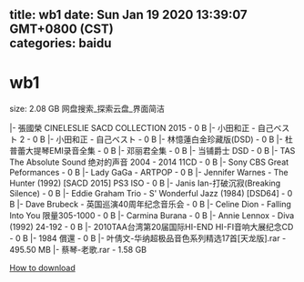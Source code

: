 
title: wb1
date: Sun Jan 19 2020 13:39:07 GMT+0800 (CST)    
categories: baidu
---

# wb1
size: 2.08 GB
 网盘搜索_探索云盘_界面简洁
 
|- 張國榮 CINELESLIE SACD COLLECTION 2015 - 0 B
|- 小田和正 - 自己ベスト 2 - 0 B
|- 小田和正 - 自己ベスト - 0 B
|- 林憶蓮白金珍藏版(DSD) - 0 B
|- 杜普蕾大提琴EMI录音全集 - 0 B
|- 邓丽君全集 - 0 B
|- 当铺爵士 DSD - 0 B
|- TAS The Absolute Sound 绝对的声音 2004 - 2014 11CD - 0 B
|- Sony CBS Great Peformances - 0 B
|- Lady GaGa - ARTPOP - 0 B
|- Jennifer Warnes - The Hunter (1992) [SACD 2015] PS3 ISO - 0 B
|- Janis Ian-打破沉寂(Breaking Silence) - 0 B
|- Eddie Graham Trio - S' Wonderful Jazz (1984) [DSD64] - 0 B
|- Dave Brubeck -  英国巡演40周年纪念音乐会 - 0 B
|- Celine Dion - Falling Into You 限量305-1000 - 0 B
|- Carmina Burana - 0 B
|- Annie Lennox - Diva (1992) 24-192 - 0 B
|- 2010TAA台湾第20届国际HI-END HI-FI音响大展纪念CD - 0 B
|- 1984 償還 - 0 B
|- 叶倩文-华纳超极品音色系列精选17首[天龙版].rar - 495.50 MB
|- 蔡琴-老歌.rar - 1.58 GB

[How to download](https://bpcam.bemobtrk.com/go/2ceec3aa-1ca2-46d6-b9ff-aaa5c184517c?jno=3493)